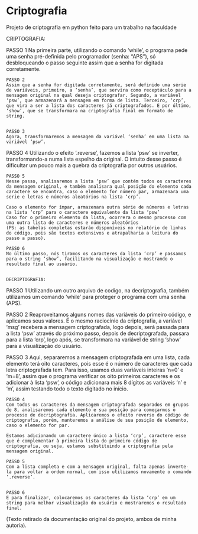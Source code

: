 # Criptografia
Projeto de criptografia em python feito para um trabalho na faculdade

  CRIPTOGRAFIA: 

  PASSO 1
  Na primeira parte, utilizando o comando ‘while’, o programa pede uma senha pré-definida pelo programador (senha: “APS”), só desbloqueando o passo seguinte assim que a senha for digitada corretamente.
  
 
	PASSO 2
	Assim que a senha for digitada corretamente, será definido uma série de variáveis, primeiro, a ‘senha’, que servira como receptáculo para a mensagem original na qual deseja criptografar. Segundo, a variável ‘psw’, que armazenará a mensagem em forma de lista. Terceiro, ‘crp’, que vira a ser a lista dos caracteres já criptografados. E por último,  ‘show’, que se transformara na criptografia final em formato de string.
	 

	PASSO 3
	Agora, transformaremos a mensagem da variável ‘senha’ em uma lista na variável ‘psw’.
	 
	
  PASSO 4
	Utilizando o efeito ‘.reverse’, fazemos a lista ‘psw’ se inverter, transformando-a numa lista espelho da original. O intuito desse passo é dificultar um pouco mais a quebra da criptografia por outros usuários.
	 

	PASSO 5
	Nesse passo, analisaremos a lista ‘psw’ que contém todos os caracteres da mensagem original, e também analisara qual posição do elemento cada caractere se encontra, caso o elemento for número par, armazenara uma serie e letras e números aleatórios na lista ‘crp’.
	 
	Caso o elemento for ímpar, armazenara outra série de números e letras na lista ‘crp’ para o caractere equivalente da lista ‘psw’
	Caso for o primeiro elemento da lista, ocorrera o mesmo processo com uma outra lista de caracteres e números aleatórios
	(PS: as tabelas completas estarão disponíveis no relatório de linhas do código, pois são textos extensivos e atrapalharia a leitura do passo a passo).

	PASSO 6
	No último passo, nós tiramos os caracteres da lista ‘crp’ e passamos para o string ‘show’, facilitando na visualização e mostrando o resultado final ao usuário.


	DECRIPTOGRAFIA:
	
  PASSO 1
  Utilizando um outro arquivo de codigo, na decriptografia, também utilizamos um comando ‘while’ para proteger o programa com uma senha (APS).
 

  PASSO 2
  Reaproveitamos alguns nomes das variáveis do primeiro código, e aplicamos seus valores. É o mesmo raciocínio da criptografia, a variável ‘msg’ recebera a mensagem criptografada, logo depois, será passada para a lista ‘psw’ através do próximo passo, depois de decriptografada, passara para a lista ‘crp’, logo após, se transformara na variável de string ‘show’ para a visualização do usuário.
 

  PASSO 3
  Aqui, separaremos a mensagem criptografada em uma lista, cada elemento terá oito caracteres, pois esse é o número de caracteres que cada letra criptografada tem. Para isso, usamos duas variáveis inteiras ‘n=0’ e ‘m=8’, assim que o programa verificar os oito primeiros caracteres e os adicionar à lista ‘psw’, o código adicionara mais 8 dígitos as variáveis ‘n’ e ‘m’, assim testando todo o texto digitado no início.
 


	PASSO 4
	Com todos os caracteres da mensagem criptografada separados em grupos de 8, analisaremos cada elemento e sua posição para começarmos o processo de decriptografia. Aplicaremos o efeito reverso do código de criptografia, porém, manteremos a análise de sua posição de elemento, caso o elemento for par.

	Estamos adicionando um caractere único a lista ‘crp’, caractere esse que é complementar à primeira lista do primeiro código de criptografia, ou seja, estamos substituindo a criptografia pela mensagem original.

	PASSO 5
	Com a lista completa e com a mensagem original, falta apenas inverte-la para voltar a ordem normal, com isso utilizamos novamente o comando ‘.reverse’. 
	 

	PASSO 6
	E para finalizar, colocaremos os caracteres da lista ‘crp’ em um string para melhor visualização do usuário e mostraremos o resultado final.

  (Texto retirado da documentação original do projeto, ambos de minha autoria).
